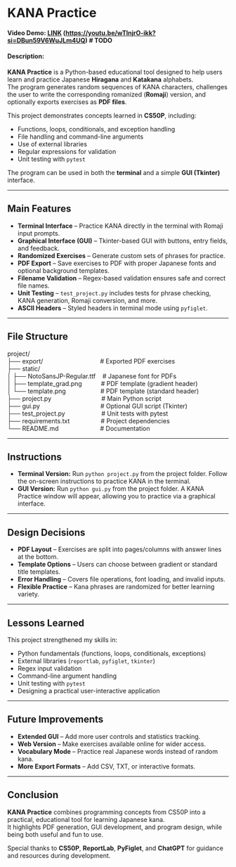 # KANA Practice

#### Video Demo:  [LINK](https://youtu.be/wTlnjrO-ikk?si=DBun59V6WuJLm4UQ) (https://youtu.be/wTlnjrO-ikk?si=DBun59V6WuJLm4UQ) # TODO

#### Description:

**KANA Practice** is a Python-based educational tool designed to help users learn and practice Japanese **Hiragana** and **Katakana** alphabets.  
The program generates random sequences of KANA characters, challenges the user to write the corresponding romanized (**Romaji**) version, and optionally exports exercises as **PDF files**.  

This project demonstrates concepts learned in **CS50P**, including:  
- Functions, loops, conditionals, and exception handling  
- File handling and command-line arguments  
- Use of external libraries  
- Regular expressions for validation  
- Unit testing with `pytest`  

The program can be used in both the **terminal** and a simple **GUI (Tkinter)** interface.  

---

## Main Features

- **Terminal Interface** – Practice KANA directly in the terminal with Romaji input prompts.  
- **Graphical Interface (GUI)** – Tkinter-based GUI with buttons, entry fields, and feedback.  
- **Randomized Exercises** – Generate custom sets of phrases for practice.  
- **PDF Export** – Save exercises to PDF with proper Japanese fonts and optional background templates.  
- **Filename Validation** – Regex-based validation ensures safe and correct file names.  
- **Unit Testing** – `test_project.py` includes tests for phrase checking, KANA generation, Romaji conversion, and more.  
- **ASCII Headers** – Styled headers in terminal mode using `pyfiglet`.  

---

## File Structure

project/<br>
├── export/&nbsp;&nbsp;&nbsp;&nbsp;&nbsp;&nbsp;&nbsp;&nbsp;&nbsp;&nbsp;&nbsp;&nbsp;&nbsp;&nbsp;&nbsp;&nbsp;&nbsp;&nbsp;&nbsp;&nbsp;&nbsp;&nbsp;&nbsp;&nbsp;&nbsp;&nbsp;&nbsp;&nbsp;&nbsp;&nbsp;&nbsp;&nbsp;&nbsp;# Exported PDF exercises<br>
├── static/<br>
│ ├── NotoSansJP-Regular.ttf&nbsp;&nbsp;&nbsp;&nbsp;# Japanese font for PDFs<br>
│ ├── template_grad.png&nbsp;&nbsp;&nbsp;&nbsp;&nbsp;&nbsp;&nbsp;&nbsp;&nbsp;&nbsp;&nbsp;# PDF template (gradient header)<br>
│ └── template.png&nbsp;&nbsp;&nbsp;&nbsp;&nbsp;&nbsp;&nbsp;&nbsp;&nbsp;&nbsp;&nbsp;&nbsp;&nbsp;&nbsp;&nbsp;&nbsp;&nbsp;&nbsp;&nbsp;&nbsp;# PDF template (standard header)<br>
├── project.py&nbsp;&nbsp;&nbsp;&nbsp;&nbsp;&nbsp;&nbsp;&nbsp;&nbsp;&nbsp;&nbsp;&nbsp;&nbsp;&nbsp;&nbsp;&nbsp;&nbsp;&nbsp;&nbsp;&nbsp;&nbsp;&nbsp;&nbsp;&nbsp;&nbsp;&nbsp;&nbsp;&nbsp;&nbsp;# Main Python script<br>
├── gui.py&nbsp;&nbsp;&nbsp;&nbsp;&nbsp;&nbsp;&nbsp;&nbsp;&nbsp;&nbsp;&nbsp;&nbsp;&nbsp;&nbsp;&nbsp;&nbsp;&nbsp;&nbsp;&nbsp;&nbsp;&nbsp;&nbsp;&nbsp;&nbsp;&nbsp;&nbsp;&nbsp;&nbsp;&nbsp;&nbsp;&nbsp;&nbsp;&nbsp;&nbsp;&nbsp;# Optional GUI script (Tkinter)<br>
├── test_project.py&nbsp;&nbsp;&nbsp;&nbsp;&nbsp;&nbsp;&nbsp;&nbsp;&nbsp;&nbsp;&nbsp;&nbsp;&nbsp;&nbsp;&nbsp;&nbsp;&nbsp;&nbsp;&nbsp;&nbsp;&nbsp;# Unit tests with pytest<br>
├── requirements.txt&nbsp;&nbsp;&nbsp;&nbsp;&nbsp;&nbsp;&nbsp;&nbsp;&nbsp;&nbsp;&nbsp;&nbsp;&nbsp;&nbsp;&nbsp;&nbsp;&nbsp;&nbsp;# Project dependencies<br>
└── README.md&nbsp;&nbsp;&nbsp;&nbsp;&nbsp;&nbsp;&nbsp;&nbsp;&nbsp;&nbsp;&nbsp;&nbsp;&nbsp;&nbsp;&nbsp;&nbsp;&nbsp;&nbsp;&nbsp;&nbsp;&nbsp;&nbsp;&nbsp;&nbsp;# Documentation<br>

---

## Instructions
- **Terminal Version:** Run `python project.py` from the project folder. Follow the on-screen instructions to practice KANA in the terminal.
- **GUI Version:** Run `python gui.py` from the project folder. A KANA Practice window will appear, allowing you to practice via a graphical interface.

---

## Design Decisions

- **PDF Layout** – Exercises are split into pages/columns with answer lines at the bottom.  
- **Template Options** – Users can choose between gradient or standard title templates.  
- **Error Handling** – Covers file operations, font loading, and invalid inputs.  
- **Flexible Practice** – Kana phrases are randomized for better learning variety.  

---

## Lessons Learned

This project strengthened my skills in:  
- Python fundamentals (functions, loops, conditionals, exceptions)  
- External libraries (`reportlab`, `pyfiglet`, `tkinter`)  
- Regex input validation  
- Command-line argument handling  
- Unit testing with `pytest`  
- Designing a practical user-interactive application  

---

## Future Improvements

- **Extended GUI** – Add more user controls and statistics tracking.  
- **Web Version** – Make exercises available online for wider access.  
- **Vocabulary Mode** – Practice real Japanese words instead of random kana.  
- **More Export Formats** – Add CSV, TXT, or interactive formats.  

---

## Conclusion

**KANA Practice** combines programming concepts from CS50P into a practical, educational tool for learning Japanese kana.  
It highlights PDF generation, GUI development, and program design, while being both useful and fun to use.  

Special thanks to **CS50P**, **ReportLab**, **PyFiglet**, and **ChatGPT** for guidance and resources during development.  
